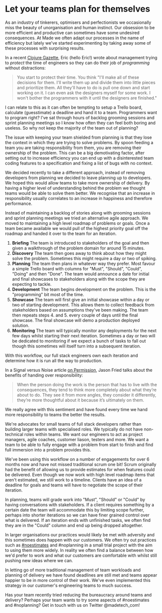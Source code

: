 # Let your teams plan for themselves

As an industry of tinkerers, optimisers and perfectionists we occasionally miss the beauty of unorganisation and human instinct. Our obsession to be more efficient and productive can sometimes have some undesired consequences. At Made we often adapt our processes in the name of efficiency but lately we've started experimenting by taking away some of these processes with surprising results.

In a recent [Clojure Gazette][clojure-gazette], Eric (hello Eric!) wrote about management trying to *protect* the time of engineers so they can do their job of *programming* without distractions:

> You start to protect their time. You think "I'll make all of these decisions for them. I'll write them up and divide them into little pieces and prioritize them. All they'll have to do is pull one down and start working on it. I can even ask the designers myself for some work. I won't bother the programmers with it until the designers are finished."

I can relate to this as it can often be tempting to setup a Trello board, calculate (guesstimate) a deadline and hand it to a team. Programmers want to program right? I've sat through hours of backlog grooming sessions and sprint planning meetings so I know how often they can feel both boring and useless. So why not keep the majority of the team out of planning?

The issue with keeping your team shielded from planning is that they lose the context in which they are trying to solve problems. By spoon feeding a team you are taking responsibility from them, you are removing their ownership of the problem. This can be a big demotivating factor, after setting out to increase efficiency you can end up with a disinterested team coding features to a specification and fixing a list of bugs with no context.

We decided recently to take a different approach, instead of removing developers from planning we decided to leave planning up to developers. We hoped this would allow teams to take more ownership of delivery. By having a higher level of understanding behind the problem we thought teams would be able to solve them better. We recognise that an increase in responsibility usually correlates to an increase in happiness and therefore performance.

Instead of maintaining a backlog of stories along with grooming sessions and sprint planning meetings we tried an alternative agile approach. We moved to maintaining a high level roadmap of problems or goals. Once a team became available we would pull of the highest priority goal off the roadmap and handed it over to the team for an iteration.

1. **Briefing**
   The team is introduced to stakeholders of the goal and then given a walkthrough of the problem domain for around 15 minutes.
2. **Discovery**
   The team then goes away to think about how they might solve the problem. Sometimes this might require a day or two of spiking.
3. **Planning**
   The team then plans in whatever way they prefer. Most favour a simple Trello board with columns for "Must", "Should", "Could", "Doing" and then "Done". The team would announce a date for initial and final showcases to stakeholders along with the scope they are expecting to tackle.
4. **Development**
   The team begins development on the problem. This is the "programming" bit most of the time.
5. **Showcase**
   The team will first give an initial showcase within a day or two of starting development. This allows them to collect feedback from stakeholders based on assumptions they've been making. The team then repeats steps 4. and 5. every couple of days until the final showcase. The final showcase will demo a production deployed solution.
6. **Monitoring**
   The team will typically monitor any deployments for the next few days whilst starting their next iteration. Sometimes a day or two will be dedicated to monitoring if we expect a bunch of tasks to fall out though this sometimes will itself turn into a subsequent iteration.

With this workflow, our full stack engineers own each iteration and determine how it is run all the way to production.

In a Signal versus Noise article [on Permission][permission], Jason Fried talks about the benefits of handing over responsibility:

> When the person doing the work is the person that has to live with the consequences, they tend to think more completely about what they’re about to do. They see it from more angles, they consider it differently, they’re more thoughtful about it because it’s ultimately on them.

We really agree with this sentiment and have found every time we hand more responsibility to teams the better the results.

We're advocates for small teams of full stack developers rather than building larger teams with specialised roles. We typically do not have non-technical roles within teams. We want our engineers to act as project managers, agile coaches, customer liason, testers and more. We want a team to be able to fully engage with a problem from start to finish and find full immersion into a problem provides this.

We've been using this workflow on a number of engagements for over 6 months now and have not missed traditional scrum one bit! Scrum originally had the benefit of allowing us to provide estimates for when features could be delivered. Even though we now work with high level roadmap items that aren't estimated, we still work to a timeline. Clients have an idea of a deadline for goals and teams will have to negotiate the scope of their iteration.

In planning, teams will grade work into "Must", "Should" or "Could" by having conversations with stakeholders. If a client requires something by a certain date the team will accommodate this by limiting scope further, perhaps into shorter iterations so we can have finer grained control over what is delivered. If an iteration ends with unfinished tasks, we often find they are in the "Could" column and end up being dropped altogether.

In larger organisations our practices would likely be met with adversity and this sometimes does happen with our customers. We often try out practices such as [#noestimates][noestimates] and #noplanning in a small trial project with the aim to using them more widely. In reality we often find a balance between how we'd prefer to work and what our customers are comfortable with whilst still pushing new ideas where we can.

In letting go of more traditional management of team workloads and planning of delivery we have found deadlines are still met and teams appear happier to be in more control of their work. We've even implemented this strategy in our customer's engineering teams to much success.

Has your team recently tried reducing the bureaucracy around teams and delivery? Perhaps your team wants to try some aspects of #noestimates and #noplanning? Get in touch with us on Twitter @madetech_com!

[clojure-gazette]: http://www.clojuregazette.com/
[permission]: https://m.signalvnoise.com/if-you-ask-for-my-permission-you-wont-have-my-permission-9d8bb4f9c940#.mpx625wqy
[noestimates]: https://www.madetech.com/blog/7-reasons-to-adopt-number-noestimates-in-software-delivery
